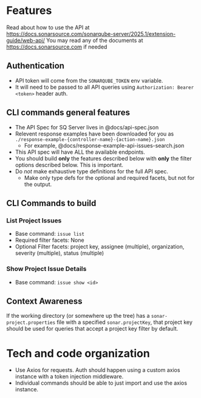 # Features

Read about how to use the API at https://docs.sonarsource.com/sonarqube-server/2025.1/extension-guide/web-api/
You may read any of the documents at https://docs.sonarsource.com if needed

## Authentication

- API token will come from the `SONARQUBE_TOKEN` env variable.
- It will need to be passed to all API queries using `Authorization: Bearer <token>` header auth.

## CLI commands general features

- The API Spec for SQ Server lives in @docs/api-spec.json
- Relevent response examples have been downloaded for you as `./response-example-{controller-name}-{action-name}.json`
  - For example, @docs/response-example-api-issues-search.json
- This API spec will have ALL the available endpoints.
- You should build **only** the features described below with **only** the filter options described below. This is important.
- Do _not_ make exhaustive type definitions for the full API spec.
  - Make only type defs for the optional and required facets, but not for the output.

## CLI Commands to build

### List Project Issues

- Base command: `issue list`
- Required filter facets: None
- Optional Filter facets: project key, assignee (multiple), organization, severity (multiple), status (multiple)

### Show Project Issue Details

- Base command: `issue show <id>`

## Context Awareness

If the working directory (or somewhere up the tree) has a `sonar-project.properties` file with a specified `sonar.projectKey`, that project key should be used for queries that accept a project key filter by default.

# Tech and code organization

- Use Axios for requests. Auth should happen using a custom axios instance with a token injection middleware.
- Individual commands should be able to just import and use the axios instance.
